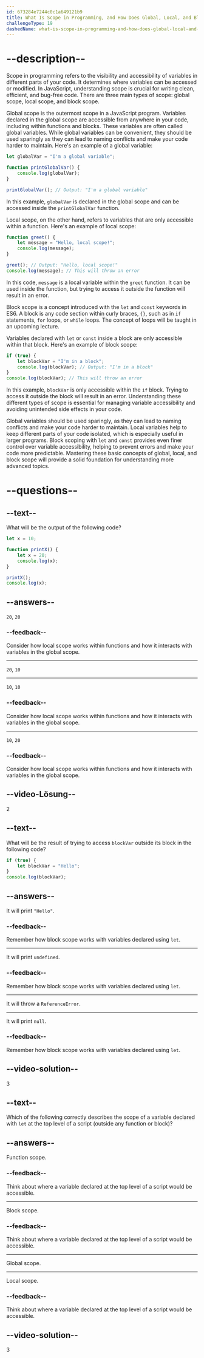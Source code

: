 ```yaml
---
id: 673284e7244c0c1a649121b9
title: What Is Scope in Programming, and How Does Global, Local, and Block Scope Work?
challengeType: 19
dashedName: what-is-scope-in-programming-and-how-does-global-local-and-block-scope-work
---
```


# --description--

Scope in programming refers to the visibility and accessibility of variables in different parts of your code. It determines where variables can be accessed or modified. In JavaScript, understanding scope is crucial for writing clean, efficient, and bug-free code. There are three main types of scope: global scope, local scope, and block scope.

Global scope is the outermost scope in a JavaScript program. Variables declared in the global scope are accessible from anywhere in your code, including within functions and blocks. These variables are often called global variables. While global variables can be convenient, they should be used sparingly as they can lead to naming conflicts and make your code harder to maintain. Here's an example of a global variable:

```js
let globalVar = "I'm a global variable";

function printGlobalVar() {
    console.log(globalVar);
}

printGlobalVar(); // Output: "I'm a global variable"
```

In this example, `globalVar` is declared in the global scope and can be accessed inside the `printGlobalVar` function.

Local scope, on the other hand, refers to variables that are only accessible within a function. Here's an example of local scope:

```js
function greet() {
    let message = "Hello, local scope!";
    console.log(message);
}

greet(); // Output: "Hello, local scope!"
console.log(message); // This will throw an error
```

In this code, `message` is a local variable within the `greet` function. It can be used inside the function, but trying to access it outside the function will result in an error.

Block scope is a concept introduced with the `let` and `const` keywords in ES6. A block is any code section within curly braces, `{}`, such as in `if` statements, `for` loops, or `while` loops. The concept of loops will be taught in an upcoming lecture.

Variables declared with `let` or `const` inside a block are only accessible within that block. Here's an example of block scope:

```js
if (true) {
    let blockVar = "I'm in a block";
    console.log(blockVar); // Output: "I'm in a block"
}
console.log(blockVar); // This will throw an error
```

In this example, `blockVar` is only accessible within the `if` block. Trying to access it outside the block will result in an error. Understanding these different types of scope is essential for managing variable accessibility and avoiding unintended side effects in your code.

Global variables should be used sparingly, as they can lead to naming conflicts and make your code harder to maintain. Local variables help to keep different parts of your code isolated, which is especially useful in larger programs. Block scoping with `let` and `const` provides even finer control over variable accessibility, helping to prevent errors and make your code more predictable. Mastering these basic concepts of global, local, and block scope will provide a solid foundation for understanding more advanced topics.

# --questions--

## --text--

What will be the output of the following code?

```js
let x = 10;

function printX() {
    let x = 20;
    console.log(x);
}

printX();
console.log(x);
```

## --answers--

`20`, `20`

### --feedback--

Consider how local scope works within functions and how it interacts with variables in the global scope.

---

`20`, `10`

---

`10`, `10`

### --feedback--

Consider how local scope works within functions and how it interacts with variables in the global scope.

---

`10`, `20`

### --feedback--

Consider how local scope works within functions and how it interacts with variables in the global scope.

## --video-Lösung--

2

## --text--

What will be the result of trying to access `blockVar` outside its block in the following code?

```js
if (true) {
    let blockVar = "Hello";
}
console.log(blockVar);
```

## --answers--

It will print `"Hello"`.

### --feedback--

Remember how block scope works with variables declared using `let`.

---

It will print `undefined`.

### --feedback--

Remember how block scope works with variables declared using `let`.

---

It will throw a `ReferenceError`.

---

It will print `null`.

### --feedback--

Remember how block scope works with variables declared using `let`.

## --video-solution--

3

## --text--

Which of the following correctly describes the scope of a variable declared with `let` at the top level of a script (outside any function or block)?

## --answers--

Function scope.

### --feedback--

Think about where a variable declared at the top level of a script would be accessible.

---

Block scope.

### --feedback--

Think about where a variable declared at the top level of a script would be accessible.

---

Global scope.

---

Local scope.

### --feedback--

Think about where a variable declared at the top level of a script would be accessible.

## --video-solution--

3
